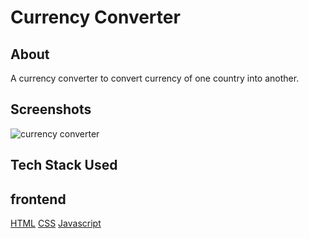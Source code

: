 # Currency Converter

## About

A currency converter to convert currency of one country into another.

## Screenshots

![currency converter](https://user-images.githubusercontent.com/77545230/193723371-b450523a-d88d-4420-bb99-2bba0974b552.png)

## Tech Stack Used

## frontend

[HTML](https://img.shields.io/badge/html5%20-%23E34F26.svg?&style=for-the-badge&logo=html5&logoColor=white")
[CSS](https://img.shields.io/badge/css3%20-%231572B6.svg?&style=for-the-badge&logo=css3&logoColor=white)
[Javascript](https://img.shields.io/badge/javascript%20-%23323330.svg?&style=for-the-badge&logo=javascript&logoColor=%23F7DF1E)

